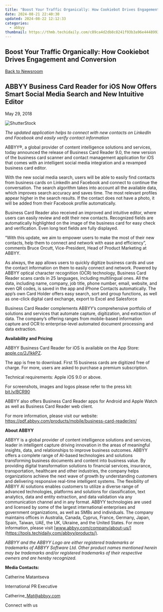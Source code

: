 ```yaml
---
title: "Boost Your Traffic Organically: How Cookiebot Drives Engagement and Conversion"
date: 2024-08-21 22:40:30
updated: 2024-08-22 12:12:33
categories:
  - abbyy
thumbnail: https://thmb.techidaily.com/c89ca4d2db8c8241f93b3a96e44489938109c01f6c557fc5515bb23aae45515d.JPG
---
```


## Boost Your Traffic Organically: How Cookiebot Drives Engagement and Conversion

[Back to Newsroom](https://tools.techidaily.com/abbyy/products/)

## ABBYY Business Card Reader for iOS Now Offers Smart Social Media Search and New Intuitive Editor

May 29, 2018

![ShutterStock](https://content.abbyy.com/-/media/project/abbyy/abbyy/branchtemplates/shutterstock_1272462163_1296-x-729.jpg?h=729&iar=0&w=1296)

_The updated application helps to connect with new contacts on LinkedIn and Facebook and easily verify contact information_

ABBYY®, a global provider of content intelligence solutions and services, today announced the release of Business Card Reader 9.0, the new version of the business card scanner and contact management application for iOS that comes with an intelligent social media integration and a revamped business card editor.

With the new social media search, users will be able to easily find contacts from business cards on LinkedIn and Facebook and connect to continue the conversation. The search algorithm takes into account all the available data, which improves search accuracy and saves time. The most relevant profiles appear higher in the search results. If the contact does not have a photo, it will be added from their Facebook profile automatically.

Business Card Reader also received an improved and intuitive editor, where users can easily review and edit their new contacts. Recognized fields are automatically highlighted on the image of the business card for easy check and verification. Even long text fields are fully displayed.

“With this update, we aim to empower users to make the most of their new contacts, help them to connect and network with ease and efficiency”, comments Bruce Orcutt, Vice-President, Head of Product Marketing at ABBYY.

As always, the app allows users to quickly digitize business cards and use the contact information on them to easily connect and network. Powered by ABBYY optical character recognition (OCR) technology, Business Card Reader scans cards in 25 languages, including multilingual ones. All the data, including name, company, job title, phone number, email, website, and even QR codes, is saved in the app and iPhone Contacts automatically. The app’s own Card Holder offers easy search, sort and group functions, as well as one-click digital card exchange, export to Excel and Salesforce

Business Card Reader complements ABBYY’s comprehensive portfolio of solutions and services that automate capture, digitization, and extraction of data. The company’s offering ranges from mobile-based information capture and OCR to enterprise-level automated document processing and data extraction.

  
**Availability and Pricing**

ABBYY Business Card Reader for iOS is available on the App Store: [apple.co/2J1kkPZ](https://apple.co/2J1kkPZ "https://apple.co/2J1kkPZ").

The app is free to download. First 15 business cards are digitized free of charge. For more, users are asked to purchase a premium subscription.

Technical requirements: Apple iOS 9.0 or above.

For screenshots, images and logos please refer to the press kit: [bit.ly/BCR90](http://bit.ly/BCR90 "http://bit.ly/BCR90")

ABBYY also offers Business Card Reader apps for Android and Apple Watch as well as Business Card Reader web client.

For more information, please visit our website: <https://pdf.abbyy.com/products/mobile/business-card-reader/en/>

  
**About ABBYY**

ABBYY is a global provider of content intelligence solutions and services, leader in intelligent capture driving innovation in the areas of meaningful insights, data, and relationships to improve business outcomes. ABBYY offers a complete range of AI-based technologies and solutions transforming business documents and content into business value. By providing digital transformation solutions to financial services, insurance, transportation, healthcare and other industries, the company helps organizations achieve the next wave of growth by understanding customers and delivering responsive real-time intelligent systems. The flexibility of ABBYY AI solutions enables customers to utilize a diverse range of advanced technologies, platforms and solutions for classification, text analytics, data and entity extraction, and data validation via any communication channel and in any format. ABBYY technologies are used and licensed by some of the largest international enterprises and government organizations, as well as SMBs and individuals. The company maintains offices in Australia, Canada, Cyprus, France, Germany, Japan, Spain, Taiwan, UAE, the UK, Ukraine, and the United States. For more information, please visit [www.abbyy.com/company/about-us/](https://tools.techidaily.com/abbyy/products/).

_ABBYY and the ABBYY Logo are either registered trademarks or trademarks of ABBYY Software Ltd. Other product names mentioned herein may be trademarks and/or registered trademarks of their respective owners and are hereby recognized._  
  
**Media Contacts:**

Catherine Matantseva

International PR Executive

Catherine\_Mat@abbyy.com

Connect with us

<ins class="adsbygoogle"
     style="display:block"
     data-ad-format="autorelaxed"
     data-ad-client="ca-pub-7571918770474297"
     data-ad-slot="1223367746"></ins>



<ins class="adsbygoogle"
     style="display:block"
     data-ad-client="ca-pub-7571918770474297"
     data-ad-slot="8358498916"
     data-ad-format="auto"
     data-full-width-responsive="true"></ins>
